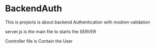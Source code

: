 # BackendAuth
This is projects is about backend Authentication with modren validation


server.js is the main file to starts the SERVER

Controller file is Contain the User 